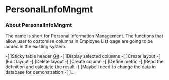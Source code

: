 # PersonalLnfoMngmt

### About PersonalInfoMngmt

The name is short for Personal Information Management. The functions that allow user to costomise columns in Employee List page are going to be added in the existing system.

-[ ]Sticky table header [Git](https://github.com/DataTables/FixedHeader)
-[ ]Display selected columns
-[ ]Create layout
-[ ]Edit layout
-[ ]Delete layout
-[ ]Create column
-[ ]Define metric
-[ ]Read the definition and calculate the result
-[ ]Maybe I need to change the data in database for demonstration
-[ ]...


